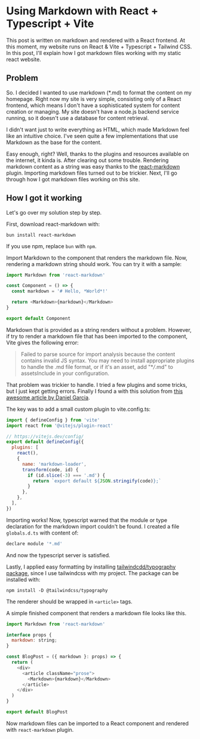 # Using Markdown with React + Typescript + Vite

This post is written on markdown and rendered with a React frontend. At this moment, my website runs on React & Vite + Typescript + Tailwind CSS. In this post, I'll explain how I got markdown files working with my static react website.

## Problem

So. I decided I wanted to use markdown (\*.md) to format the content on my homepage. Right now my site is very simple, consisting only of a React frontend, which means I don't have a sophisticated system for content creation or managing. My site doesn't have a node.js backend service running, so it doesn't use a database for content retrieval.

I didn't want just to write everything as HTML, which made Markdown feel like an intuitive choice. I've seen quite a few implementations that use Markdown as the base for the content.

Easy enough, right? Well, thanks to the plugins and resources available on the internet, it kinda is. After clearing out some trouble. Rendering markdown content as a string was easy thanks to the [react-markdown](https://github.com/remarkjs/react-markdown) plugin. Importing markdown files turned out to be trickier. Next, I'll go through how I got markdown files working on this site.

## How I got it working

Let's go over my solution step by step.

First, download react-markdown with:

```
bun install react-markdown
```

If you use npm, replace `bun` with `npm`.

Import Markdown to the component that renders the markdown file. Now, rendering a markdown string should work. You can try it with a sample:

```javascript
import Markdown from 'react-markdown'

const Component = () => {
  const markdown = '# Hello, *World*!'

  return <Markdown>{markdown}</Markdown>
}

export default Component
```

Markdown that is provided as a string renders without a problem. However, if try to render a markdown file that has been imported to the component, Vite gives the following error:

> Failed to parse source for import analysis because the content contains invalid JS syntax. You may need to install appropriate plugins to handle the .md file format, or if it's an asset, add "\*_/_.md" to assetsInclude in your configuration.

That problem was trickier to handle. I tried a few plugins and some tricks, but I just kept getting errors. Finally I found a with this solution from [this awesome article by Daniel Garcia](https://onticdani.medium.com/how-to-load-and-render-markdown-files-into-your-vite-react-app-using-typescript-ba5f79822350).

The key was to add a small custom plugin to vite.config.ts:

```javascript
import { defineConfig } from 'vite'
import react from '@vitejs/plugin-react'

// https://vitejs.dev/config/
export default defineConfig({
  plugins: [
    react(),
    {
      name: 'markdown-loader',
      transform(code, id) {
        if (id.slice(-3) === '.md') {
          return `export default ${JSON.stringify(code)};`
        }
      },
    },
  ],
})
```

Importing works! Now, typescript warned that the module or type declaration for the markdown import couldn't be found. I created a file `globals.d.ts` with content of:

```javascript
declare module '*.md'
```

And now the typescript server is satisfied.

Lastly, I applied easy formatting by installing [tailwindcdd/typography package](https://tailwindcss.com/docs/typography-plugin#installation), since I use tailwindcss with my project. The package can be installed with:

```
npm install -D @tailwindcss/typography
```

The renderer should be wrapped in `<article>` tags.

A simple finished component that renders a markdown file looks like this.

```javascript
import Markdown from 'react-markdown'

interface props {
  markdown: string;
}

const BlogPost = ({ markdown }: props) => {
  return (
    <div>
      <article className="prose">
        <Markdown>{markdown}</Markdown>
      </article>
    </div>
  )
}

export default BlogPost
```

Now markdown files can be imported to a React component and rendered with `react-markdown` plugin.
